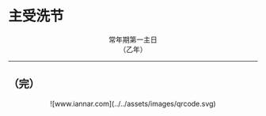 # 主受洗节

<div align="center">
常年期第一主日
</div>
<div align="center">
（乙年）
</div>

---

## （完）

<div align="center">
![www.iannar.com](../../assets/images/qrcode.svg)
</div>

